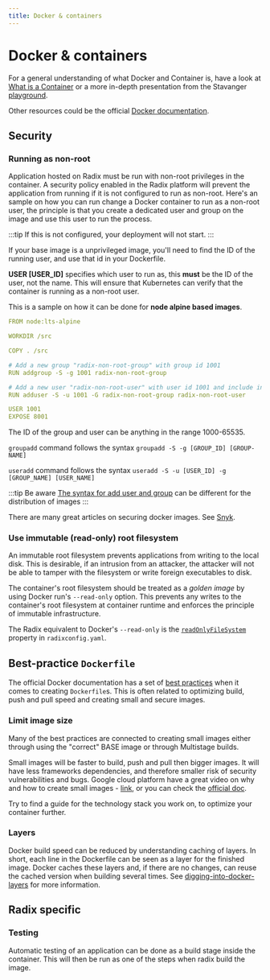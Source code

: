 ```yaml
---
title: Docker & containers
---
```


# Docker & containers

For a general understanding of what Docker and Container is, have a look at [What is a Container](https://www.docker.com/resources/what-container) or a more in-depth presentation from the Stavanger [playground](https://github.com/equinor/playground-stavanger/tree/master/docker-basic).

Other resources could be the official [Docker documentation](https://docs.docker.com/).

## Security

### Running as non-root

Application hosted on Radix must be run with non-root privileges in the container. A security policy enabled in the Radix platform will prevent the application from running if it is not configured to run as non-root. Here's an sample on how you can run change a Docker container to run as a non-root user, the principle is that you create a dedicated user and group on the image and use this user to run the process.

:::tip
If this is not configured, your deployment will not start.
:::

If your base image is a unprivileged image, you'll need to find the ID of the running user, and use that id in your Dockerfile.

**USER [USER_ID]** specifies which user to run as, this **must** be the ID of the user, not the name. This will ensure that Kubernetes can verify that the container is running as a non-root user.

This is a sample on how it can be done for **node alpine based images**.

```yaml
FROM node:lts-alpine

WORKDIR /src

COPY . /src

# Add a new group "radix-non-root-group" with group id 1001 
RUN addgroup -S -g 1001 radix-non-root-group

# Add a new user "radix-non-root-user" with user id 1001 and include in group
RUN adduser -S -u 1001 -G radix-non-root-group radix-non-root-user

USER 1001
EXPOSE 8001
```

The ID of the group and user can be anything in the range 1000-65535.

`groupadd` command follows the syntax `groupadd -S -g [GROUP_ID] [GROUP-NAME]`

`useradd` command follows the syntax `useradd -S -u [USER_ID] -g [GROUP_NAME] [USER_NAME]`

:::tip Be aware
[The syntax for add user and group](/guides/docker-useradd/) can be different for the distribution of images
:::

There are many great articles on securing docker images. See [Snyk](https://res.cloudinary.com/snyk/image/upload/v1551798390/Docker_Image_Security_Best_Practices_.pdf).

### Use immutable (read-only) root filesystem

An immutable root filesystem prevents applications from writing to the local disk. This is desirable, if an intrusion from an attacker, the attacker will not be able to tamper with the filesystem or write foreign executables to disk.

The container's root filesystem should be treated as a *golden image* by using Docker run's `--read-only` option. This prevents any writes to the container's root filesystem at container runtime and enforces the principle of immutable infrastructure.

The Radix equivalent to Docker's `--read-only` is the [`readOnlyFileSystem`](../../radix-config/#readonlyfilesystem-1) property in `radixconfig.yaml`.

## Best-practice `Dockerfile`

The official Docker documentation has a set of [best practices](https://docs.docker.com/develop/develop-images/dockerfile_best-practices/) when it comes to creating `Dockerfile`s. This is often related to optimizing build, push and pull speed and creating small and secure images.

### Limit image size

Many of the best practices are connected to creating small images either through using the "correct" BASE image or through Multistage builds.

Small images will be faster to build, push and pull then bigger images. It will have less frameworks dependencies, and therefore smaller risk of security vulnerabilities and bugs. Google cloud platform have a great video on why and how to create small images - [link](https://www.youtube.com/watch?v=wGz_cbtCiEA&list=PLIivdWyY5sqL3xfXz5xJvwzFW_tlQB_GB&index=2), or you can check the [official doc](https://docs.docker.com/develop/develop-images/multistage-build/).

Try to find a guide for the technology stack you work on, to optimize your container further.

### Layers

Docker build speed can be reduced by understanding caching of layers. In short, each line in the Dockerfile can be seen as a layer for the finished image. Docker caches these layers and, if there are no changes, can reuse the cached version when building several times. See [digging-into-docker-layers](https://medium.com/@jessgreb01/digging-into-docker-layers-c22f948ed612) for more information.

## Radix specific

### Testing

Automatic testing of an application can be done as a build stage inside the container. This will then be run as one of the steps when radix build the image. 
